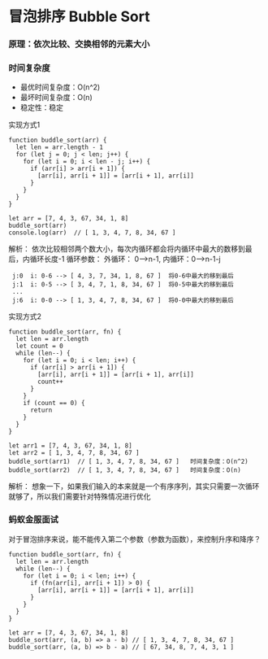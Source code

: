# 冒泡排序 Bubble Sort
### 原理：依次比较、交换相邻的元素大小
### 时间复杂度
- 最优时间复杂度：O(n^2)
- 最坏时间复杂度：O(n)
- 稳定性：稳定


实现方式1
```
function buddle_sort(arr) {
  let len = arr.length - 1
  for (let j = 0; j < len; j++) {
    for (let i = 0; i < len - j; i++) {
      if (arr[i] > arr[i + 1]) {
        [arr[i], arr[i + 1]] = [arr[i + 1], arr[i]]
      }
    }
  }
}

let arr = [7, 4, 3, 67, 34, 1, 8]
buddle_sort(arr)
console.log(arr)  // [ 1, 3, 4, 7, 8, 34, 67 ]
```
解析： 依次比较相邻两个数大小，每次内循环都会将内循环中最大的数移到最后，内循环长度-1
循环参数： 外循环： 0-->n-1, 内循环：0-->n-1-j
```
 j:0  i: 0-6 --> [ 4, 3, 7, 34, 1, 8, 67 ]  将0-6中最大的移到最后
 j:1  i: 0-5 --> [ 3, 4, 7, 1, 8, 34, 67 ]  将0-5中最大的移到最后
 ...
 j:6  i: 0-0 --> [ 1, 3, 4, 7, 8, 34, 67 ]  将0-0中最大的移到最后
```

实现方式2
```
function buddle_sort(arr, fn) {
  let len = arr.length
  let count = 0
  while (len--) {
    for (let i = 0; i < len; i++) {
      if (arr[i] > arr[i + 1]) {
        [arr[i], arr[i + 1]] = [arr[i + 1], arr[i]]
        count++
      }
    }
    if (count == 0) {
      return
    }
  }
}

let arr1 = [7, 4, 3, 67, 34, 1, 8]
let arr2 = [ 1, 3, 4, 7, 8, 34, 67 ]
buddle_sort(arr1)  // [ 1, 3, 4, 7, 8, 34, 67 ]   时间复杂度：O(n^2) 
buddle_sort(arr2)  // [ 1, 3, 4, 7, 8, 34, 67 ]   时间复杂度：O(n)
```
解析： 想象一下，如果我们输入的本来就是一个有序序列，其实只需要一次循环就够了，所以我们需要针对特殊情况进行优化
### 蚂蚁金服面试
对于冒泡排序来说，能不能传入第二个参数（参数为函数），来控制升序和降序？
```
function buddle_sort(arr, fn) {
  let len = arr.length
  while (len--) {
    for (let i = 0; i < len; i++) {
      if (fn(arr[i], arr[i + 1]) > 0) {
        [arr[i], arr[i + 1]] = [arr[i + 1], arr[i]]
      }
    }
  }
}

let arr = [7, 4, 3, 67, 34, 1, 8]
buddle_sort(arr, (a, b) => a - b) // [ 1, 3, 4, 7, 8, 34, 67 ]
buddle_sort(arr, (a, b) => b - a) // [ 67, 34, 8, 7, 4, 3, 1 ]

```